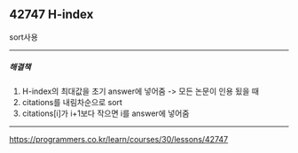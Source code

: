## 42747 H-index

sort사용

***

##### 해결책
1. H-index의 최대값을 초기 answer에 넣어줌 -> 모든 논문이 인용 됬을 때
2. citations를 내림차순으로 sort
3. citations[i]가 i+1보다 작으면 i를 answer에 넣어줌

***

https://programmers.co.kr/learn/courses/30/lessons/42747